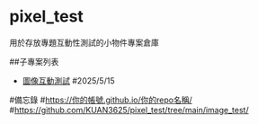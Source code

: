 # pixel_test

用於存放專題互動性測試的小物件專案倉庫


##子專案列表

- [圖像互動測試](./image_test/)  #2025/5/15








#備忘錄
#https://你的帳號.github.io/你的repo名稱/
#https://github.com/KUAN3625/pixel_test/tree/main/image_test/
